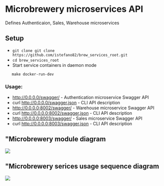 
# Microbrewery microservices API
 Defines Authenticaion, Sales, Warehouse microservices

## Setup
 * ```git clone git clone https://github.com/istefano82/brew_services_root.git```
 * ```cd brew_services_root```
 *  Start service containers in daemon mode
 ```
    make docker-run-dev
```
### Usage:

 * http://0.0.0.0/swagger/ - Authentication microservice Swagger API
 * curl http://0.0.0.0/swagger.json - CLI API description
 * http://0.0.0.0:8002/swagger/ - Warehouse microservice Swagger API
 * curl http://0.0.0.0:8002/swagger.json - CLI API description
 * http://0.0.0.0:8003/swagger/ - Sales microservice Swagger API
 * curl http://0.0.0.0:8003/swagger.json - CLI API description
 
  ## "Microbrewery module diagram
 ![](./docs/MicroBrewModuleDiagram.png)
 
 ## "Microbrewery serices usage sequence diagram
 ![](./docs/MicroBrewSequenceDiagram.png)
